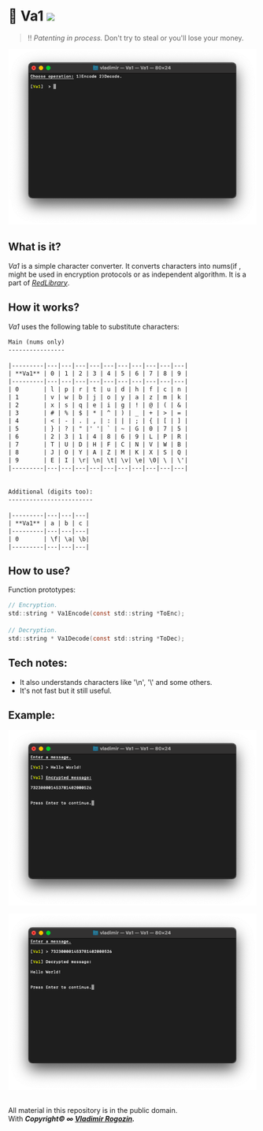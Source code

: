 # 🔑 Va1 ![](https://img.shields.io/apm/l/vim-mode)

> ‼️ *Patenting in process.* Don't try to steal or you'll lose your money.

![plot](./Screenshots/Va1_main.png)

## What is it?

_Va1_ is a simple character converter. It converts characters into nums(if , might be used in encryption protocols or as independent algorithm. It is a part of [_RedLibrary_](https://github.com/Red-company/RedLibrary).

## How it works?

_Va1_ uses the following table to substitute characters:
```
Main (nums only)
----------------

|---------|---|---|---|---|---|---|---|---|---|---|
| **Va1** | 0 | 1 | 2 | 3 | 4 | 5 | 6 | 7 | 8 | 9 |
|---------|---|---|---|---|---|---|---|---|---|---|
| 0       | l | p | r | t | u | d | h | f | c | n |
| 1       | v | w | b | j | o | y | a | z | m | k |
| 2       | x | s | q | e | i | g | ! | @ | ( | & |
| 3       | # | % | $ | * | ^ | ) | _ | + | > | = |
| 4       | < | - | . | , | : | | | ; | { | [ | ] |
| 5       | } | ? | " |' '| ` | ~ | G | 0 | 7 | 5 |
| 6       | 2 | 3 | 1 | 4 | 8 | 6 | 9 | L | P | R |
| 7       | T | U | D | H | F | C | N | V | W | B |
| 8       | J | O | Y | A | Z | M | K | X | S | Q |
| 9       | E | I | \r| \n| \t| \v| \e| \0| \ | \'|
|---------|---|---|---|---|---|---|---|---|---|---|


Additional (digits too):
------------------------

|---------|---|---|---|
| **Va1** | a | b | c |
|---------|---|---|---|
| 0       | \f| \a| \b|
|---------|---|---|---|
```
## How to use?

Function prototypes:

```C
// Encryption.
std::string * Va1Encode(const std::string *ToEnc);

// Decryption.
std::string * Va1Decode(const std::string *ToDec);
```

## Tech notes:

* It also understands characters like '\n', '\\' and some others.
* It's not fast but it still useful.

## Example:

![plot](./Screenshots/Va1_enc.png)

![plot](./Screenshots/Va1_dec.png)

##
All material in this repository is in the public domain.<br/>
With _**Copyright© ∞ [Vladimir Rogozin](https://github.com/red-sayed).**_

